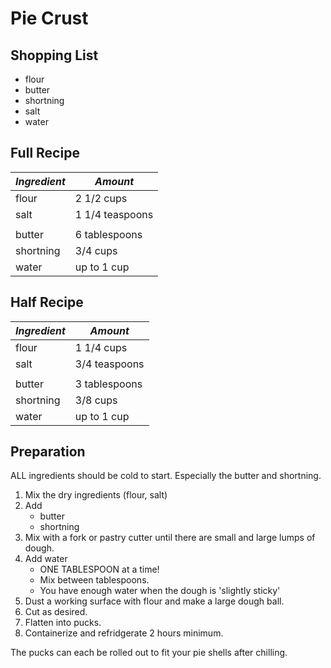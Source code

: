 # Pie Crust

## Shopping List

* flour
* butter
* shortning
* salt
* water

## Full Recipe

| *Ingredient* | *Amount* |
| --- | --- |
| flour | 2 1/2 cups |
| salt | 1 1/4 teaspoons |
| | |
| butter | 6 tablespoons |
| shortning | 3/4 cups |
| water | up to 1 cup |

## Half Recipe

| *Ingredient* | *Amount* |
| --- | --- |
| flour | 1 1/4 cups |
| salt | 3/4 teaspoons |
| | |
| butter | 3 tablespoons |
| shortning | 3/8 cups |
| water | up to 1 cup |

## Preparation

ALL ingredients should be cold to start. Especially the butter and shortning.

1. Mix the dry ingredients (flour, salt)
1. Add
   * butter
   * shortning
1. Mix with a fork or pastry cutter until there are small and large lumps of dough.
1. Add water
   * ONE TABLESPOON at a time!
   * Mix between tablespoons.
   * You have enough water when the dough is 'slightly sticky'
1. Dust a working surface with flour and make a large dough ball.
1. Cut as desired.
1. Flatten into pucks.
1. Containerize and refridgerate 2 hours minimum.

The pucks can each be rolled out to fit your pie shells after chilling.

